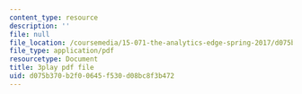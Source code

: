 ```yaml
---
content_type: resource
description: ''
file: null
file_location: /coursemedia/15-071-the-analytics-edge-spring-2017/d075b370b2f00645f530d08bc8f3b472_E16wcCKx89w.pdf
file_type: application/pdf
resourcetype: Document
title: 3play pdf file
uid: d075b370-b2f0-0645-f530-d08bc8f3b472
---
```

